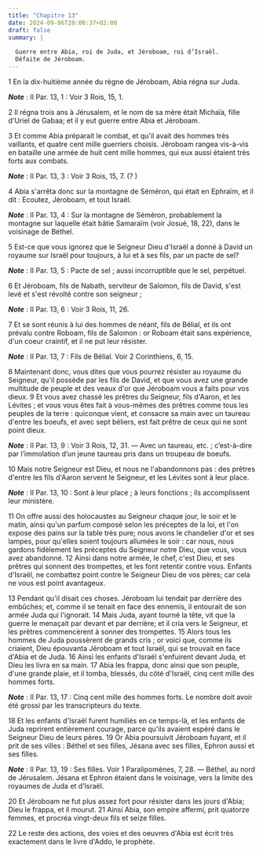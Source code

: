 ```yaml
---
title: "Chapitre 13"
date: 2024-09-06T20:00:37+02:00
draft: false
summary: |
  
  Guerre entre Abia, roi de Juda, et Jéroboam, roi d’Israël.
  Défaite de Jéroboam.
---
```



1 En la dix-huitième année du règne de Jéroboam, Abia régna sur Juda.

***Note*** :  II Par. 13, 1 : Voir 3 Rois, 15, 1.

2 Il régna trois ans à Jérusalem, et le nom de sa mère était Michaïa, fille d'Uriel de Gabaa; et il y eut guerre entre Abia et Jéroboam.


3 Et comme Abia préparait le combat, et qu'il avait des hommes très vaillants, et quatre cent mille guerriers choisis. Jéroboam rangea vis-à-vis en bataille une armée de huit cent mille hommes, qui eux aussi étaient très forts aux combats.

***Note*** :  II Par. 13, 3 : Voir 3 Rois, 15, 7. (? )


4 Abia s'arrêta donc sur la montagne de Séméron, qui était en Ephraïm, et il dit : Ecoutez, Jéroboam, et tout Israël.

***Note*** :  II Par. 13, 4 : Sur la montagne de Séméron, probablement la montagne sur laquelle était bâtie Samaraïm (voir Josué, 18, 22), dans le voisinage de Béthel.

5 Est-ce que vous ignorez que le Seigneur Dieu d'Israël a donné à David un royaume sur Israël pour toujours, à lui et à ses fils, par un pacte de sel?

***Note*** :  II Par. 13, 5 : Pacte de sel ; aussi incorruptible que le sel, perpétuel.

6 Et Jéroboam, fils de Nabath, serviteur de Salomon, fils de David, s'est levé et s'est révolté contre son seigneur ;

***Note*** :  II Par. 13, 6 : Voir 3 Rois, 11, 26.

7 Et se sont réunis à lui des hommes de néant, fils de Bélial, et ils ont prévalu contre Roboam, fils de Salomon : or Roboam était sans expérience, d'un coeur craintif, et il ne put leur résister.

***Note*** :  II Par. 13, 7 : Fils de Bélial. Voir 2 Corinthiens, 6, 15.

8 Maintenant donc, vous dites que vous pourrez résister au royaume du Seigneur, qu'il possède par les fils de David, et que vous avez une grande multitude de peuple et des veaux d'or que Jéroboam vous a faits pour vos dieux. 9 Et vous avez chassé les prêtres du Seigneur, fils d'Aaron, et les Lévites ; et vous vous êtes fait à vous-mêmes des prêtres comme tous les peuples de la terre : quiconque vient, et consacre sa main avec un taureau d'entre les boeufs, et avec sept béliers, est fait prêtre de ceux qui ne sont point dieux.

***Note*** :  II Par. 13, 9 : Voir 3 Rois, 12, 31. ― Avec un taureau, etc. ; c’est-à-dire par l’immolation d’un jeune taureau pris dans un troupeau de boeufs.

10 Mais notre Seigneur est Dieu, et nous ne l'abandonnons pas : des prêtres d'entre les fils d'Aaron servent le Seigneur, et les Lévites sont à leur place.

***Note*** :  II Par. 13, 10 : Sont à leur place ; à leurs fonctions ; ils accomplissent leur ministère.

11 On offre aussi des holocaustes au Seigneur chaque jour, le soir et le matin, ainsi qu'un parfum composé selon les préceptes de la loi, et l'on expose des pains sur la table très pure; nous avons le chandelier d'or et ses lampes, pour qu'elles soient toujours allumées le soir : car nous, nous gardons fidèlement les préceptes du Seigneur notre Dieu, que vous, vous avez abandonné. 12 Ainsi dans notre armée, le chef, c'est Dieu, et ses prêtres qui sonnent des trompettes, et les font retentir contre vous. Enfants d'Israël, ne combattez point contre le Seigneur Dieu de vos pères; car cela ne vous est point avantageux.


13 Pendant qu'il disait ces choses. Jéroboam lui tendait par derrière des embûches; et, comme il se tenait en face des ennemis, il entourait de son armée Juda qui l'ignorait. 14 Mais Juda, ayant tourné la tête, vit que la guerre le menaçait par devant et par derrière; et il cria vers le Seigneur, et les prêtres commencèrent à sonner des trompettes. 15 Alors tous les hommes de Juda poussèrent de grands cris ; or voici que, comme ils criaient, Dieu épouvanta Jéroboam et tout Israël, qui se trouvait en face d'Abia et de Juda. 16 Ainsi les enfants d'Israël s'enfuirent devant Juda, et Dieu les livra en sa main. 17 Abia les frappa, donc ainsi que son peuple, d'une grande plaie, et il tomba, blessés, du côté d'Israël, cinq cent mille des hommes forts.

***Note*** :  II Par. 13, 17 : Cinq cent mille des hommes forts. Le nombre doit avoir été grossi par les transcripteurs du texte.

18 Et les enfants d'Israël furent humiliés en ce temps-là, et les enfants de Juda reprirent entièrement courage, parce qu'ils avaient espéré dans le Seigneur Dieu de leurs pères. 19 Or Abia poursuivit Jéroboam fuyant, et il prit de ses villes : Béthel et ses filles, Jésana avec ses filles, Ephron aussi et ses filles.

***Note*** :  II Par. 13, 19 : Ses filles. Voir 1 Paralipomènes, 7, 28. ― Béthel, au nord de Jérusalem. Jésana et Ephron étaient dans le voisinage, vers la limite des royaumes de Juda et d’Israël.

20 Et Jéroboam ne fut plus assez fort pour résister dans les jours d'Abia; Dieu le frappa, et il mourut. 21 Ainsi Abia, son empire affermi, prit quatorze femmes, et procréa vingt-deux fils et seize filles.


22 Le reste des actions, des voies et des oeuvres d'Abia est écrit très exactement dans le livre d'Addo, le prophète.


